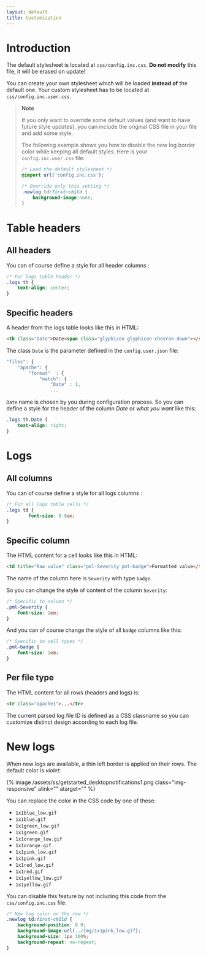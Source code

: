 ```yaml
---
layout: default
title: Customization
---
```


# Introduction

The default stylesheet is located at `css/config.inc.css`. **Do not modify** this file, it will be erased on update!

You can create your own stylesheet which will be loaded **instead of** the default one. Your custom stylesheet has to be located at `css/config.inc.user.css`.

> **Note**  
> 
> If you only want to override some default values (and want to have future style updates), you can include the original CSS file in your file and add some style.
> 
> The following example shows you how to disable the new log border color while keeping all default styles. Here is your `config.inc.user.css` file:
> 
> ```css
> /* Load the default stylesheet */
> @import url('config.inc.css');
> 
> /* Override only this setting */
> .newlog td:first-child {
>     background-image:none;
> }
> ```

<!-- -->

# Table headers

## All headers

You can of course define a style for all header columns :

```css
/* For logs table header */
.logs th {
    text-align: center;
}
```

## Specific headers

A header from the logs table looks like this in HTML:

```html
<th class="Date">Date<span class="glyphicon glyphicon-chevron-down"></span></th>
```

The class `Date` is the parameter defined in the `config.user.json` file:

```js
"files": {
    "apache": {
        "format"  : {
            "match": {
                "Date" : 1,
                ...
```

`Date` name is chosen by you during configuration process. So you can define a style for the header of the column *Date* or *what you want* like this:

```css
.logs th.Date {
    text-align: right;
}
```


# Logs

## All columns

You can of course define a style for all logs columns :

```css
/* For all logs table cells */
.logs td {
        font-size: 0.8em;
}
```

## Specific column

The HTML content for a cell looks like this in HTML:

```html
<td title="Raw value" class="pml-Severity pml-badge">Formatted value</td>
```

The name of the column here is `Severity` with type `badge`.

So you can change the style of content of the column `Severity`:

```css
/* Specific to column */
.pml-Severity {
    font-size: 1em;
}
```

And you can of course change the style of all `badge` columns like this:

```css
/* Specific to cell types */
.pml-badge {
    font-size: 1em;
}
```

## Per file type

The HTML content for all rows (headers and logs) is:

```html
<tr class="apache1">...</tr>
```

The current parsed log file ID is defined as a CSS classname so you can customize distinct design according to each log file.

# New logs

When new logs are available, a thin left border is applied on their rows. The default color is *violet*:

{% image /assets/ss/getstarted_desktopnotifications1.png class="img-responsive" alink="" atarget="" %}

<a name="newlogs"></a>

You can replace the color in the CSS code by one of these:

- `1x1blue_low.gif`
- `1x1blue.gif`
- `1x1green_low.gif`
- `1x1green.gif`
- `1x1orange_low.gif`
- `1x1orange.gif`
- `1x1pink_low.gif`
- `1x1pink.gif`
- `1x1red_low.gif`
- `1x1red.gif`
- `1x1yellow_low.gif`
- `1x1yellow.gif`

You can disable this feature by not including this code from the `css/config.inc.css` file:

```css
/* New log color on the row */
.newlog td:first-child {
    background-position: 0 0;
    background-image:url(../img/1x1pink_low.gif);
    background-size: 1px 100%;
    background-repeat: no-repeat;
}
```


